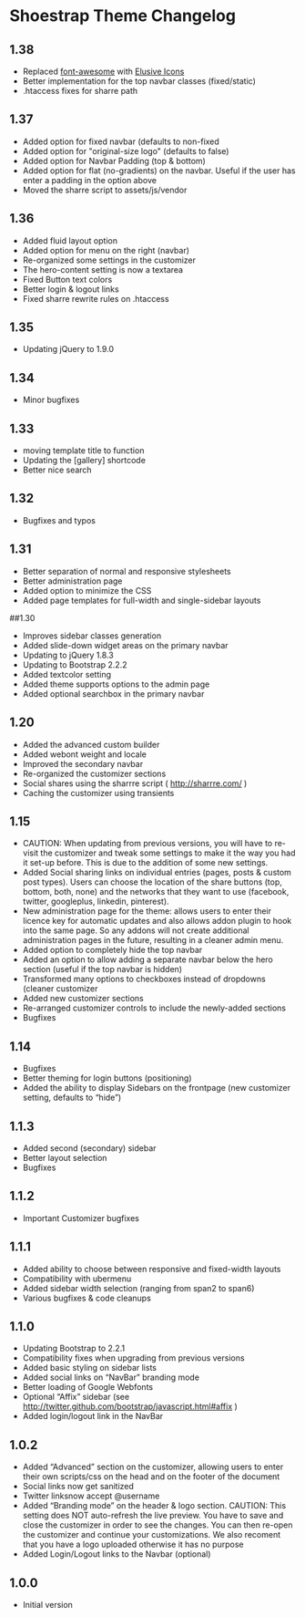 # Shoestrap Theme Changelog

## 1.38
* Replaced [font-awesome](http://fortawesome.github.com/Font-Awesome/) with [Elusive Icons](http://aristeides.com/elusive-iconfont/)
* Better implementation for the top navbar classes (fixed/static)
* .htaccess fixes for sharre path

## 1.37
* Added option for fixed navbar (defaults to non-fixed
* Added option for "original-size logo" (defaults to false)
* Added option for Navbar Padding (top & bottom)
* Added option for flat (no-gradients) on the navbar. Useful if the user has enter a padding in the option above
* Moved the sharre script to assets/js/vendor

## 1.36
* Added fluid layout option
* Added option for menu on the right (navbar)
* Re-organized some settings in the customizer
* The hero-content setting is now a textarea
* Fixed Button text colors
* Better login & logout links
* Fixed sharre rewrite rules on .htaccess

## 1.35
* Updating jQuery to 1.9.0

## 1.34
* Minor bugfixes

## 1.33
* moving template title to function
* Updating the [gallery] shortcode
* Better nice search

## 1.32
* Bugfixes and typos

## 1.31

* Better separation of normal and responsive stylesheets
* Better administration page
* Added option to minimize the CSS
* Added page templates for full-width and single-sidebar layouts

##1.30
* Improves sidebar classes generation
* Added slide-down widget areas on the primary navbar
* Updating to jQuery 1.8.3
* Updating to Bootstrap 2.2.2
* Added textcolor setting
* Added theme supports options to the admin page
* Added optional searchbox in the primary navbar

## 1.20
* Added the advanced custom builder
* Added webont weight and locale
* Improved the secondary navbar
* Re-organized the customizer sections
* Social shares using the sharrre script ( http://sharrre.com/ )
* Caching the customizer using transients

## 1.15
* CAUTION: When updating from previous versions, you will have to re-visit the customizer and tweak some settings to make it the way you had it set-up before. This is due to the addition of some new settings.
* Added Social sharing links on individual entries (pages, posts & custom post types). Users can choose the location of the share buttons (top, bottom, both, none) and the networks that they want to use (facebook, twitter, googleplus, linkedin, pinterest).
* New administration page for the theme: allows users to enter their licence key for automatic updates and also allows addon plugin to hook into the same page. So any addons will not create additional administration pages in the future, resulting in a cleaner admin menu.
* Added option to completely hide the top navbar
* Added an option to allow adding a separate navbar below the hero section (useful if the top navbar is hidden)
* Transformed many options to checkboxes instead of dropdowns (cleaner customizer
* Added new customizer sections
* Re-arranged customizer controls to include the newly-added sections
* Bugfixes

## 1.14
* Bugfixes
* Better theming for login buttons (positioning)
* Added the ability to display Sidebars on the frontpage (new customizer setting, defaults to “hide”)

## 1.1.3
* Added second (secondary) sidebar
* Better layout selection
* Bugfixes

## 1.1.2
* Important Customizer bugfixes
 
## 1.1.1
* Added ability to choose between responsive and fixed-width layouts
* Compatibility with ubermenu
* Added sidebar width selection (ranging from span2 to span6)
* Various bugfixes & code cleanups

## 1.1.0
* Updating Bootstrap to 2.2.1
* Compatibility fixes when upgrading from previous versions
* Added basic styling on sidebar lists
* Added social links on “NavBar” branding mode
* Better loading of Google Webfonts
* Optional “Affix” sidebar (see http://twitter.github.com/bootstrap/javascript.html#affix )
* Added login/logout link in the NavBar

## 1.0.2
* Added “Advanced” section on the customizer, allowing users to enter their own scripts/css on the head and on the footer of the document
* Social links now get sanitized
* Twitter linksnow accept @username
* Added “Branding mode” on the header & logo section. CAUTION: This setting does NOT auto-refresh the live preview. You have to save and close the customizer in order to see the changes. You can then re-open the customizer and continue your customizations. We also recoment that you have a logo uploaded otherwise it has no purpose
* Added Login/Logout links to the Navbar (optional)

## 1.0.0
* Initial version